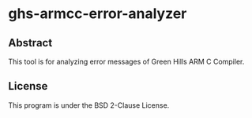 # ghs-armcc-error-analyzer

## Abstract

This tool is for analyzing error messages of Green Hills ARM C Compiler.

## License

This program is under the BSD 2-Clause License.
